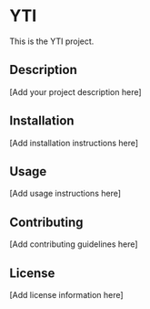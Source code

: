 # YTI

This is the YTI project.

## Description

[Add your project description here]

## Installation

[Add installation instructions here]

## Usage

[Add usage instructions here]

## Contributing

[Add contributing guidelines here]

## License

[Add license information here]